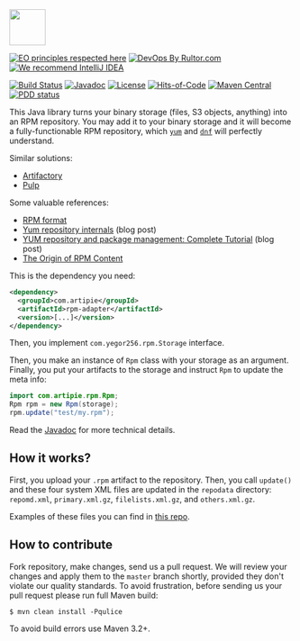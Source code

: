 <img src="https://www.artipie.com/logo.svg" width="64px" height="64px"/>

[![EO principles respected here](https://www.elegantobjects.org/badge.svg)](https://www.elegantobjects.org)
[![DevOps By Rultor.com](http://www.rultor.com/b/artipie/rpm-adapter)](http://www.rultor.com/p/artipie/rpm-adapter)
[![We recommend IntelliJ IDEA](https://www.elegantobjects.org/intellij-idea.svg)](https://www.jetbrains.com/idea/)

[![Build Status](https://img.shields.io/travis/yegor256/rpm-files/master.svg)](https://travis-ci.org/yegor256/rpm-files)
[![Javadoc](http://www.javadoc.io/badge/com.artipie/rpm-adapter.svg)](http://www.javadoc.io/doc/com.artipie/rpm-adapter)
[![License](https://img.shields.io/badge/license-MIT-green.svg)](https://github.com/com.artipie/rpm-adapter/blob/master/LICENSE.txt)
[![Hits-of-Code](https://hitsofcode.com/github/artipie/rpm-adapter)](https://hitsofcode.com/view/github/artipie/rpm-adapter)
[![Maven Central](https://img.shields.io/maven-central/v/com.artipie/rpm-adapter.svg)](https://maven-badges.herokuapp.com/maven-central/com.artipie/rpm-adapter)
[![PDD status](http://www.0pdd.com/svg?name=artipie/rpm-adapter)](http://www.0pdd.com/p?name=artipie/rpm-adapter)

This Java library turns your binary storage
(files, S3 objects, anything) into an RPM repository.
You may add it to your binary storage and it will become
a fully-functionable RPM repository, which
[`yum`](https://en.wikipedia.org/wiki/Yum_%28software%29) and
[`dnf`](https://en.wikipedia.org/wiki/DNF_%28software%29)
will perfectly understand.

Similar solutions:

  * [Artifactory](https://www.jfrog.com/confluence/display/RTF/RPM+Repositories)
  * [Pulp](https://pulp-rpm.readthedocs.io/en/latest/)

Some valuable references:

  * [RPM format](https://rpm-packaging-guide.github.io/)
  * [Yum repository internals](https://blog.packagecloud.io/eng/2015/07/20/yum-repository-internals/) (blog post)
  * [YUM repository and package management: Complete Tutorial](https://www.slashroot.in/yum-repository-and-package-management-complete-tutorial) (blog post)
  * [The Origin of RPM Content](https://docs.pulpproject.org/plugins/pulp_rpm/tech-reference/rpm.html)

This is the dependency you need:

```xml
<dependency>
  <groupId>com.artipie</groupId>
  <artifactId>rpm-adapter</artifactId>
  <version>[...]</version>
</dependency>
```

Then, you implement `com.yegor256.rpm.Storage` interface.

Then, you make an instance of `Rpm` class with your storage
as an argument. Finally, you put your artifacts to the storage
and instruct `Rpm` to update the meta info:

```java
import com.artipie.rpm.Rpm;
Rpm rpm = new Rpm(storage);
rpm.update("test/my.rpm");
```

Read the [Javadoc](http://www.javadoc.io/doc/com.yegor256/rpm-files)
for more technical details.

## How it works?

First, you upload your `.rpm` artifact to the repository. Then,
you call `update()` and these four system XML files are updated
in the `repodata` directory:
`repomd.xml`, `primary.xml.gz`, `filelists.xml.gz`, and `others.xml.gz`.

Examples of these files you can find in
[this repo](https://download.docker.com/linux/centos/7/source/stable/repodata/).

## How to contribute

Fork repository, make changes, send us a pull request. We will review
your changes and apply them to the `master` branch shortly, provided
they don't violate our quality standards. To avoid frustration, before
sending us your pull request please run full Maven build:

```
$ mvn clean install -Pqulice
```

To avoid build errors use Maven 3.2+.
